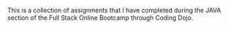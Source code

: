 This is a collection of assignments that I have completed during the JAVA section of the Full Stack Online Bootcamp through Coding Dojo.